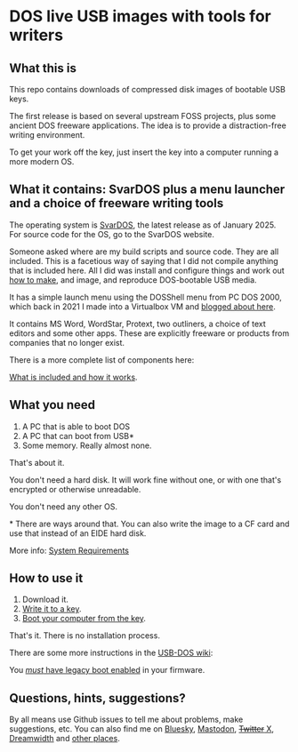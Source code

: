 # DOS live USB images with tools for writers

## What this is

This repo contains downloads of compressed disk images of bootable USB keys.

The first release is based on several upstream FOSS projects, plus some ancient DOS freeware applications. The idea is to provide a distraction-free writing environment.

To get your work off the key, just insert the key into a computer running a more modern OS. 

## What it contains: SvarDOS plus a menu launcher and a choice of freeware writing tools

The operating system is [SvarDOS](http://svardos.org/), the latest release as of January 2025. For source code for the OS, go to the SvarDOS website.

Someone asked where are my build scripts and source code. They are all included. This is a facetious way of saying that I did not compile anything that is included here. All I did was install and configure things and work out [how to make](https://liam-on-linux.livejournal.com/50416.html), and image, and reproduce DOS-bootable USB media.  

It has a simple launch menu using the DOSShell menu from PC DOS 2000, which back in 2021 I made into a Virtualbox VM and [blogged about here](https://liam-on-linux.livejournal.com/78306.html).

It contains MS Word, WordStar, Protext, two outliners, a choice of text editors and some other apps. These are explicitly freeware or products from companies that no longer exist.

There is a more complete list of components here:

[What is included and how it works](https://github.com/lproven/usb-dos/wiki/What-is-included-and-how-it-works).

## What you need

1. A PC that is able to boot DOS
2. A PC that can boot from USB*
3. Some memory. Really almost none.

That's about it.

You don't need a hard disk. It will work fine without one, or with one that's encrypted or otherwise unreadable.

You don't need any other OS.

\* There are ways around that. You can also write the image to a CF card and use that instead of an EIDE hard disk.

More info: [System Requirements](https://github.com/lproven/usb-dos/wiki/System-Requirements)

## How to use it

1. Download it.
2. [Write it to a key](https://github.com/lproven/usb-dos/wiki/How-to-write-the-image-to-a-USB-storage-device).
3. [Boot your computer from the key](https://github.com/lproven/usb-dos/wiki/How-to-boot-from-your-new-DOS-USB-key). 

That's it. There is no installation process.

There are some more instructions in the [USB-DOS wiki](https://github.com/lproven/usb-dos/wiki):

You [*must* have legacy boot enabled](https://github.com/lproven/usb-dos/wiki/System-Requirements) in your firmware.

## Questions, hints, suggestions? 

By all means use Github issues to tell me about problems, make suggestions, etc. You can also find me on [Bluesky](https://bsky.app/profile/lproven.bsky.social), [Mastodon](https://social.vivaldi.net/deck/@lproven/), [~~Twitter~~ X](https://x.com/lproven), [Dreamwidth](https://liam-on-linux.dreamwidth.org/) and [other places](https://about.me/liamproven).
